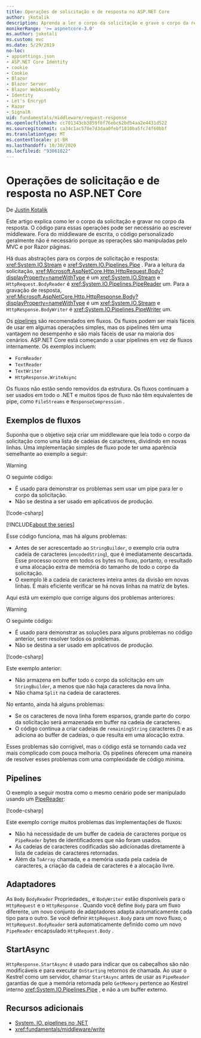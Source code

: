 ```yaml
---
title: Operações de solicitação e de resposta no ASP.NET Core
author: jkotalik
description: Aprenda a ler o corpo da solicitação e grave o corpo da resposta no ASP.NET Core.
monikerRange: '>= aspnetcore-3.0'
ms.author: jukotali
ms.custom: mvc
ms.date: 5/29/2019
no-loc:
- appsettings.json
- ASP.NET Core Identity
- cookie
- Cookie
- Blazor
- Blazor Server
- Blazor WebAssembly
- Identity
- Let's Encrypt
- Razor
- SignalR
uid: fundamentals/middleware/request-response
ms.openlocfilehash: cc701343cb3859f0f76ebc62bd54aa2e4431d522
ms.sourcegitcommit: ca34c1ac578e7d3daa0febf1810ba5fc74f60bbf
ms.translationtype: MT
ms.contentlocale: pt-BR
ms.lasthandoff: 10/30/2020
ms.locfileid: "93061022"
---
```

# <a name="request-and-response-operations-in-aspnet-core"></a>Operações de solicitação e de resposta no ASP.NET Core

De [Justin Kotalik](https://github.com/jkotalik)

Este artigo explica como ler o corpo da solicitação e gravar no corpo da resposta. O código para essas operações pode ser necessário ao escrever middleware. Fora do middleware de escrita, o código personalizado geralmente não é necessário porque as operações são manipuladas pelo MVC e por Razor páginas.

Há duas abstrações para os corpos de solicitação e resposta: <xref:System.IO.Stream> e <xref:System.IO.Pipelines.Pipe> . Para a leitura da solicitação, <xref:Microsoft.AspNetCore.Http.HttpRequest.Body?displayProperty=nameWithType> é um <xref:System.IO.Stream> e `HttpRequest.BodyReader` é <xref:System.IO.Pipelines.PipeReader> um. Para a gravação de resposta, <xref:Microsoft.AspNetCore.Http.HttpResponse.Body?displayProperty=nameWithType> é um <xref:System.IO.Stream> e `HttpResponse.BodyWriter` é <xref:System.IO.Pipelines.PipeWriter> um.

Os [pipelines](/dotnet/standard/io/pipelines) são recomendados em fluxos. Os fluxos podem ser mais fáceis de usar em algumas operações simples, mas os pipelines têm uma vantagem no desempenho e são mais fáceis de usar na maioria dos cenários. ASP.NET Core está começando a usar pipelines em vez de fluxos internamente. Os exemplos incluem:

* `FormReader`
* `TextReader`
* `TextWriter`
* `HttpResponse.WriteAsync`

Os fluxos não estão sendo removidos da estrutura. Os fluxos continuam a ser usados em todo o .NET e muitos tipos de fluxo não têm equivalentes de pipe, como `FileStreams` e `ResponseCompression` .

## <a name="stream-examples"></a>Exemplos de fluxos

Suponha que o objetivo seja criar um middleware que leia todo o corpo da solicitação como uma lista de cadeias de caracteres, dividindo em novas linhas. Uma implementação simples de fluxo pode ter uma aparência semelhante ao exemplo a seguir:

> [!WARNING]
> O seguinte código:
> * É usado para demonstrar os problemas sem usar um pipe para ler o corpo da solicitação.
> * Não se destina a ser usado em aplicativos de produção.

[!code-csharp[](request-response/samples/3.x/RequestResponseSample/Startup.cs?name=GetListOfStringsFromStream)]

[!INCLUDE[about the series](~/includes/code-comments-loc.md)]

Esse código funciona, mas há alguns problemas:

* Antes de ser acrescentado ao `StringBuilder`, o exemplo cria outra cadeia de caracteres (`encodedString`), que é imediatamente descartada. Esse processo ocorre em todos os bytes no fluxo, portanto, o resultado é uma alocação extra de memória do tamanho de todo o corpo da solicitação.
* O exemplo lê a cadeia de caracteres inteira antes da divisão em novas linhas. É mais eficiente verificar se há novas linhas na matriz de bytes.

Aqui está um exemplo que corrige alguns dos problemas anteriores:

> [!WARNING]
> O seguinte código:
> * É usado para demonstrar as soluções para alguns problemas no código anterior, sem resolver todos os problemas.
> * Não se destina a ser usado em aplicativos de produção.

[!code-csharp[](request-response/samples/3.x/RequestResponseSample/Startup.cs?name=GetListOfStringsFromStreamMoreEfficient)]

Este exemplo anterior:

* Não armazena em buffer todo o corpo da solicitação em um `StringBuilder`, a menos que não haja caracteres da nova linha.
* Não chama `Split` na cadeia de caracteres.

No entanto, ainda há alguns problemas:

* Se os caracteres de nova linha forem esparsos, grande parte do corpo da solicitação será armazenada em buffer na cadeia de caracteres.
* O código continua a criar cadeias de `remainingString` caracteres () e as adiciona ao buffer de cadeias, o que resulta em uma alocação extra.

Esses problemas são corrigível, mas o código está se tornando cada vez mais complicado com pouca melhoria. Os pipelines oferecem uma maneira de resolver esses problemas com uma complexidade de código mínima.

## <a name="pipelines"></a>Pipelines

O exemplo a seguir mostra como o mesmo cenário pode ser manipulado usando um [PipeReader](/dotnet/standard/io/pipelines#pipe):

[!code-csharp[](request-response/samples/3.x/RequestResponseSample/Startup.cs?name=GetListOfStringFromPipe)]

Este exemplo corrige muitos problemas das implementações de fluxos:

* Não há necessidade de um buffer de cadeia de caracteres porque os `PipeReader` bytes de identificadores que não foram usados.
* As cadeias de caracteres codificadas são adicionadas diretamente à lista de cadeias de caracteres retornadas.
* Além da `ToArray` chamada, e a memória usada pela cadeia de caracteres, a criação da cadeia de caracteres é a alocação livre.

## <a name="adapters"></a>Adaptadores

As `Body` `BodyReader` Propriedades,, e `BodyWriter` estão disponíveis para o `HttpRequest` e o `HttpResponse` . Quando você define `Body` para um fluxo diferente, um novo conjunto de adaptadores adapta automaticamente cada tipo para o outro. Se você definir `HttpRequest.Body` para um novo fluxo, o `HttpRequest.BodyReader` será automaticamente definido como um novo `PipeReader` encapsulado `HttpRequest.Body` .

## <a name="startasync"></a>StartAsync

`HttpResponse.StartAsync` é usado para indicar que os cabeçalhos são não modificáveis e para executar `OnStarting` retornos de chamada. Ao usar o Kestrel como um servidor, chamar `StartAsync` antes de usar as `PipeReader` garantias de que a memória retornada pelo `GetMemory` pertence ao Kestrel interno <xref:System.IO.Pipelines.Pipe> , e não a um buffer externo.

## <a name="additional-resources"></a>Recursos adicionais

* [System. IO. pipelines no .NET](/dotnet/standard/io/pipelines)
* <xref:fundamentals/middleware/write>

<!-- Test with Postman or other tool. See image in static directory. -->
